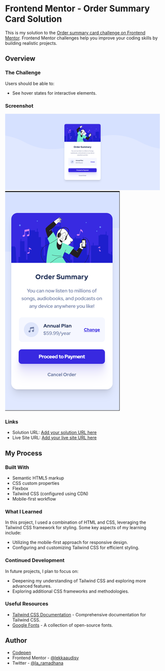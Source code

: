 # Frontend Mentor - Order Summary Card Solution

This is my solution to the [Order summary card challenge on Frontend Mentor](https://www.frontendmentor.io/challenges/order-summary-component-QlPmajDUj). Frontend Mentor challenges help you improve your coding skills by building realistic projects.

## Overview

### The Challenge

Users should be able to:

- See hover states for interactive elements.

### Screenshot

![Desktop View](/images/desktop.png)
![Mobile View](/images/mobile.png)

### Links

- Solution URL: [Add your solution URL here](https://your-solution-url.com)
- Live Site URL: [Add your live site URL here](https://your-live-site-url.com)

## My Process

### Built With

- Semantic HTML5 markup
- CSS custom properties
- Flexbox
- Tailwind CSS (configured using CDN)
- Mobile-first workflow

### What I Learned

In this project, I used a combination of HTML and CSS, leveraging the Tailwind CSS framework for styling. Some key aspects of my learning include:

- Utilizing the mobile-first approach for responsive design.
- Configuring and customizing Tailwind CSS for efficient styling.

### Continued Development

In future projects, I plan to focus on:

- Deepening my understanding of Tailwind CSS and exploring more advanced features.
- Exploring additional CSS frameworks and methodologies.

### Useful Resources

- [Tailwind CSS Documentation](https://tailwindcss.com/docs) - Comprehensive documentation for Tailwind CSS.
- [Google Fonts](https://fonts.google.com/) - A collection of open-source fonts.

## Author

- [Codepen](https://codepen.io/lekkaaudisy)
- Frontend Mentor - [@lekkaaudisy](https://www.frontendmentor.io/profile/lekkaaudisy)
- Twitter - [@la_ramadhana](https://www.twitter.com/la_ramadhana)
